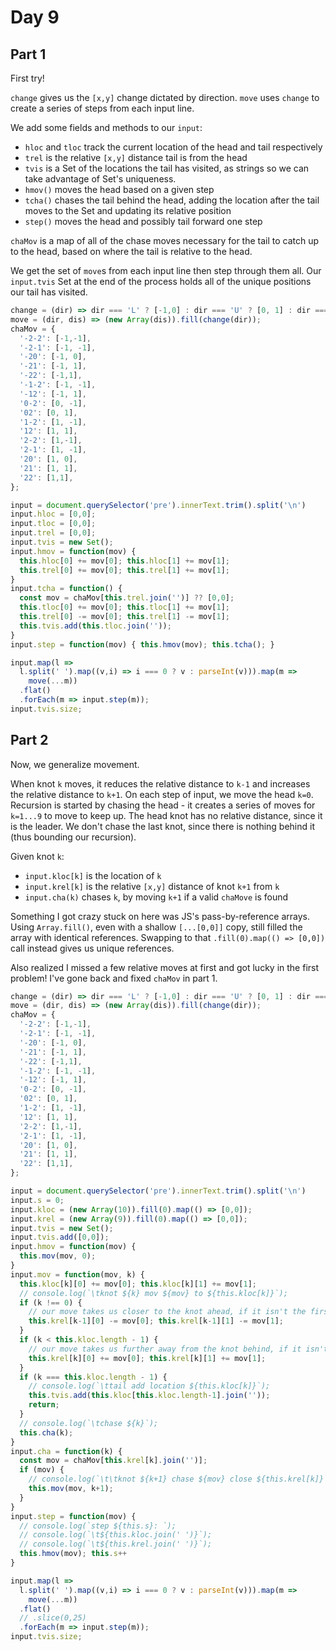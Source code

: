 # Day 9

## Part 1

First try! 

`change` gives us the `[x,y]` change dictated by direction. 
`move` uses `change` to create a series of steps from each input line.

We add some fields and methods to our `input`:
- `hloc` and `tloc` track the current location of the head and tail respectively
- `trel` is the relative `[x,y]` distance tail is from the head
- `tvis` is a Set of the locations the tail has visited, as strings so we can take advantage of Set's uniqueness. 
- `hmov()` moves the head based on a given step 
- `tcha()` chases the tail behind the head, adding the location after the tail moves to the Set and updating its relative position
- `step()` moves the head and possibly tail forward one step 

`chaMov` is a map of all of the chase moves necessary for the tail to catch up to the head, based on where the tail is relative to the head.

We get the set of `move`s from each input line then step through them all. 
Our `input.tvis` Set at the end of the process holds all of the unique positions our tail has visited. 

```js
change = (dir) => dir === 'L' ? [-1,0] : dir === 'U' ? [0, 1] : dir === 'R' ? [1, 0] : [0, -1];
move = (dir, dis) => (new Array(dis)).fill(change(dir));
chaMov = {
  '-2-2': [-1,-1],
  '-2-1': [-1, -1],
  '-20': [-1, 0],
  '-21': [-1, 1],
  '-22': [-1,1],
  '-1-2': [-1, -1],
  '-12': [-1, 1],
  '0-2': [0, -1],
  '02': [0, 1],
  '1-2': [1, -1],
  '12': [1, 1],
  '2-2': [1,-1],
  '2-1': [1, -1],
  '20': [1, 0],
  '21': [1, 1],
  '22': [1,1],
};

input = document.querySelector('pre').innerText.trim().split('\n')
input.hloc = [0,0];
input.tloc = [0,0];
input.trel = [0,0];
input.tvis = new Set();
input.hmov = function(mov) {
  this.hloc[0] += mov[0]; this.hloc[1] += mov[1];
  this.trel[0] += mov[0]; this.trel[1] += mov[1];
}
input.tcha = function() {
  const mov = chaMov[this.trel.join('')] ?? [0,0];
  this.tloc[0] += mov[0]; this.tloc[1] += mov[1];
  this.trel[0] -= mov[0]; this.trel[1] -= mov[1];
  this.tvis.add(this.tloc.join(''));
}
input.step = function(mov) { this.hmov(mov); this.tcha(); }

input.map(l => 
  l.split(' ').map((v,i) => i === 0 ? v : parseInt(v))).map(m =>
    move(...m))
  .flat()
  .forEach(m => input.step(m));
input.tvis.size;
```

## Part 2

Now, we generalize movement. 

When knot `k` moves, it reduces the relative distance to `k-1` and increases the relative distance to `k+1`.
On each step of input, we move the head `k=0`. 
Recursion is started by chasing the head - it creates a series of moves for `k=1...9` to move to keep up.
The head knot has no relative distance, since it is the leader.
We don't chase the last knot, since there is nothing behind it (thus bounding our recursion). 

Given knot `k`: 
- `input.kloc[k]` is the location of `k`
- `input.krel[k]` is the relative `[x,y]` distance of knot `k+1` from `k`
- `input.cha(k)` chases `k`, by moving `k+1` if a valid `chaMove` is found


Something I got crazy stuck on here was JS's pass-by-reference arrays. 
Using `Array.fill()`, even with a shallow `[...[0,0]]` copy, still filled the array with identical references.
Swapping to that `.fill(0).map(() => [0,0])` call instead gives us unique references.

Also realized I missed a few relative moves at first and got lucky in the first problem! 
I've gone back and fixed `chaMov` in part 1. 

```js
change = (dir) => dir === 'L' ? [-1,0] : dir === 'U' ? [0, 1] : dir === 'R' ? [1, 0] : [0, -1];
move = (dir, dis) => (new Array(dis)).fill(change(dir));
chaMov = {
  '-2-2': [-1,-1],
  '-2-1': [-1, -1],
  '-20': [-1, 0],
  '-21': [-1, 1],
  '-22': [-1,1],
  '-1-2': [-1, -1],
  '-12': [-1, 1],
  '0-2': [0, -1],
  '02': [0, 1],
  '1-2': [1, -1],
  '12': [1, 1],
  '2-2': [1,-1],
  '2-1': [1, -1],
  '20': [1, 0],
  '21': [1, 1],
  '22': [1,1],
};

input = document.querySelector('pre').innerText.trim().split('\n')
input.s = 0;
input.kloc = (new Array(10)).fill(0).map(() => [0,0]);
input.krel = (new Array(9)).fill(0).map(() => [0,0]);
input.tvis = new Set();
input.tvis.add([0,0]);
input.hmov = function(mov) {
  this.mov(mov, 0);
}
input.mov = function(mov, k) {
  this.kloc[k][0] += mov[0]; this.kloc[k][1] += mov[1];
  // console.log(`\tknot ${k} mov ${mov} to ${this.kloc[k]}`);
  if (k !== 0) {
    // our move takes us closer to the knot ahead, if it isn't the first knot
    this.krel[k-1][0] -= mov[0]; this.krel[k-1][1] -= mov[1];
  }
  if (k < this.kloc.length - 1) {
    // our move takes us further away from the knot behind, if it isn't the last knot
    this.krel[k][0] += mov[0]; this.krel[k][1] += mov[1];
  } 
  if (k === this.kloc.length - 1) {
    // console.log(`\ttail add location ${this.kloc[k]}`);
    this.tvis.add(this.kloc[this.kloc.length-1].join(''));
    return;
  }
  // console.log(`\tchase ${k}`);
  this.cha(k);
}
input.cha = function(k) {
  const mov = chaMov[this.krel[k].join('')];
  if (mov) {
    // console.log(`\t\tknot ${k+1} chase ${mov} close ${this.krel[k]}`);
    this.mov(mov, k+1);
  }
}
input.step = function(mov) { 
  // console.log(`step ${this.s}: `); 
  // console.log(`\t${this.kloc.join(' ')}`); 
  // console.log(`\t${this.krel.join(' ')}`); 
  this.hmov(mov); this.s++
}

input.map(l => 
  l.split(' ').map((v,i) => i === 0 ? v : parseInt(v))).map(m =>
    move(...m))
  .flat()
  // .slice(0,25)
  .forEach(m => input.step(m));
input.tvis.size;
```
